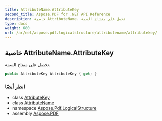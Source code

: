 ```yaml
---
title: AttributeName.AttributeKey
second_title: Aspose.PDF for .NET API Reference
description: خاصية AttributeName. تحصل على مفتاح السمة
type: docs
weight: 680
url: /ar/net/aspose.pdf.logicalstructure/attributename/attributekey/
---
```

## خاصية AttributeName.AttributeKey

تحصل على مفتاح السمة.

```csharp
public AttributeKey AttributeKey { get; }
```

### انظر أيضًا

* class [AttributeKey](../../attributekey/)
* class [AttributeName](../)
* namespace [Aspose.Pdf.LogicalStructure](../../../aspose.pdf.logicalstructure/)
* assembly [Aspose.PDF](../../../)